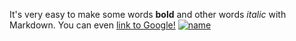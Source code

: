 It's very easy to make some words **bold** and other words *italic* with Markdown. You can even [link to Google!](http://google.com)
[![name](https://img-premium.flaticon.com/png/512/739/premium/739257.png?token=exp=1633184833~hmac=9df9d2dbd5187bbc4dc932b0edbfb907)](google.com)
